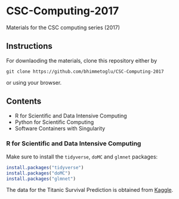 # CSC-Computing-2017
Materials for the CSC computing series (2017)

## Instructions

For downlaoding the materials, clone this repository either by 

```
git clone https://github.com/bhimmetoglu/CSC-Computing-2017
```
or using your browser.

## Contents

* R for Scientific and Data Intensive Computing
* Python for Scientific Computing
* Software Containers with Singularity

### R for Scientific and Data Intensive Computing
Make sure to install the `tidyverse`, `doMC` and `glmnet` packages:

```R
install.packages("tidyverse")
install.packages("doMC")
install.packages("glmnet")
```

The data for the Titanic Survival Prediction is obtained from [Kaggle](https://www.kaggle.com/c/titanic).
